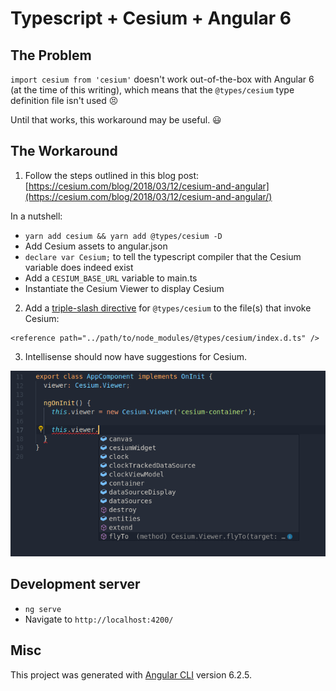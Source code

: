 # Typescript + Cesium + Angular 6

## The Problem

`import cesium from 'cesium'` doesn't work out-of-the-box with Angular 6 (at the time of this writing), which means that the `@types/cesium` type definition file isn't used :persevere:

Until that works, this workaround may be useful. :smiley:

## The Workaround

1. Follow the steps outlined in this blog post: [https://cesium.com/blog/2018/03/12/cesium-and-angular](https://cesium.com/blog/2018/03/12/cesium-and-angular/)

In a nutshell:

- `yarn add cesium && yarn add @types/cesium -D`
- Add Cesium assets to angular.json
- `declare var Cesium;` to tell the typescript compiler that the Cesium variable does indeed exist
- Add a `CESIUM_BASE_URL` variable to main.ts
- Instantiate the Cesium Viewer to display Cesium

2. Add a [triple-slash directive](https://www.typescriptlang.org/docs/handbook/triple-slash-directives.html) for `@types/cesium` to the file(s) that invoke Cesium:

```
<reference path="../path/to/node_modules/@types/cesium/index.d.ts" />
```

3. Intellisense should now have suggestions for Cesium.

![Typescript and Cesium](typescript-cesium.png "Typescript and Cesium")

## Development server

- `ng serve`
- Navigate to `http://localhost:4200/`

## Misc

This project was generated with [Angular CLI](https://github.com/angular/angular-cli) version 6.2.5.
